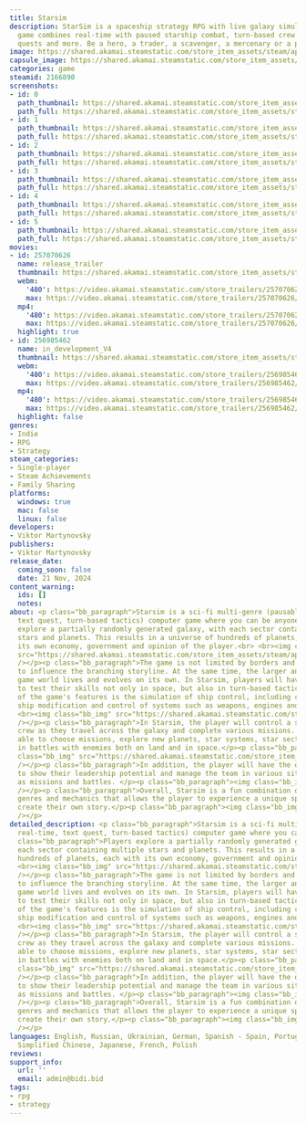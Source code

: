 ```yaml
---
title: Starsim
description: StarSim is a spaceship strategy RPG with live galaxy simulation. The
  game combines real-time with paused starship combat, turn-based crew combat, text
  quests and more. Be a hero, a trader, a scavenger, a mercenary or a pirate.
image: https://shared.akamai.steamstatic.com/store_item_assets/steam/apps/2166890/header.jpg?t=1732438575
capsule_image: https://shared.akamai.steamstatic.com/store_item_assets/steam/apps/2166890/capsule_231x87.jpg?t=1732438575
categories: game
steamid: 2166890
screenshots:
- id: 0
  path_thumbnail: https://shared.akamai.steamstatic.com/store_item_assets/steam/apps/2166890/ss_7dc1de3d2c5895f9a1ffe8518e765f3768106c74.600x338.jpg?t=1732438575
  path_full: https://shared.akamai.steamstatic.com/store_item_assets/steam/apps/2166890/ss_7dc1de3d2c5895f9a1ffe8518e765f3768106c74.1920x1080.jpg?t=1732438575
- id: 1
  path_thumbnail: https://shared.akamai.steamstatic.com/store_item_assets/steam/apps/2166890/ss_0453f8c8975cf295a6e7f8470bd4369c6937bb20.600x338.jpg?t=1732438575
  path_full: https://shared.akamai.steamstatic.com/store_item_assets/steam/apps/2166890/ss_0453f8c8975cf295a6e7f8470bd4369c6937bb20.1920x1080.jpg?t=1732438575
- id: 2
  path_thumbnail: https://shared.akamai.steamstatic.com/store_item_assets/steam/apps/2166890/ss_b245da6d11c271f32a52cfd8c4e79cced8fb9ce8.600x338.jpg?t=1732438575
  path_full: https://shared.akamai.steamstatic.com/store_item_assets/steam/apps/2166890/ss_b245da6d11c271f32a52cfd8c4e79cced8fb9ce8.1920x1080.jpg?t=1732438575
- id: 3
  path_thumbnail: https://shared.akamai.steamstatic.com/store_item_assets/steam/apps/2166890/ss_6bc8d61fef9c313452f3e5484790c5b10779abe3.600x338.jpg?t=1732438575
  path_full: https://shared.akamai.steamstatic.com/store_item_assets/steam/apps/2166890/ss_6bc8d61fef9c313452f3e5484790c5b10779abe3.1920x1080.jpg?t=1732438575
- id: 4
  path_thumbnail: https://shared.akamai.steamstatic.com/store_item_assets/steam/apps/2166890/ss_bd69db57f24677a9496e9b24df24775becb4270b.600x338.jpg?t=1732438575
  path_full: https://shared.akamai.steamstatic.com/store_item_assets/steam/apps/2166890/ss_bd69db57f24677a9496e9b24df24775becb4270b.1920x1080.jpg?t=1732438575
- id: 5
  path_thumbnail: https://shared.akamai.steamstatic.com/store_item_assets/steam/apps/2166890/ss_e257f698cdf4ccbaa02e998f75219bc8b3fe1e15.600x338.jpg?t=1732438575
  path_full: https://shared.akamai.steamstatic.com/store_item_assets/steam/apps/2166890/ss_e257f698cdf4ccbaa02e998f75219bc8b3fe1e15.1920x1080.jpg?t=1732438575
movies:
- id: 257070626
  name: release_trailer
  thumbnail: https://shared.akamai.steamstatic.com/store_item_assets/steam/apps/257070626/f709ca563b6191d09e0459c8803e03d4d70cea15/movie_600x337.jpg?t=1730640743
  webm:
    '480': https://video.akamai.steamstatic.com/store_trailers/257070626/movie480_vp9.webm?t=1730640743
    max: https://video.akamai.steamstatic.com/store_trailers/257070626/movie_max_vp9.webm?t=1730640743
  mp4:
    '480': https://video.akamai.steamstatic.com/store_trailers/257070626/movie480.mp4?t=1730640743
    max: https://video.akamai.steamstatic.com/store_trailers/257070626/movie_max.mp4?t=1730640743
  highlight: true
- id: 256985462
  name: in_development_V4
  thumbnail: https://shared.akamai.steamstatic.com/store_item_assets/steam/apps/256985462/movie.293x165.jpg?t=1730640747
  webm:
    '480': https://video.akamai.steamstatic.com/store_trailers/256985462/movie480_vp9.webm?t=1730640747
    max: https://video.akamai.steamstatic.com/store_trailers/256985462/movie_max_vp9.webm?t=1730640747
  mp4:
    '480': https://video.akamai.steamstatic.com/store_trailers/256985462/movie480.mp4?t=1730640747
    max: https://video.akamai.steamstatic.com/store_trailers/256985462/movie_max.mp4?t=1730640747
  highlight: false
genres:
- Indie
- RPG
- Strategy
steam_categories:
- Single-player
- Steam Achievements
- Family Sharing
platforms:
  windows: true
  mac: false
  linux: false
developers:
- Viktor Martynovsky
publishers:
- Viktor Martynovsky
release_date:
  coming_soon: false
  date: 21 Nov, 2024
content_warning:
  ids: []
  notes:
about: <p class="bb_paragraph">Starsim is a sci-fi multi-genre (pausable real-time,
  text quest, turn-based tactics) computer game where you can be anyone.</p><p class="bb_paragraph">Players
  explore a partially randomly generated galaxy, with each sector containing multiple
  stars and planets. This results in a universe of hundreds of planets, each with
  its own economy, government and opinion of the player.<br> <br><img class="bb_img"
  src="https://shared.akamai.steamstatic.com/store_item_assets/steam/apps/2166890/extras/JOIN_OUR_DISCORD_4.png?t=1732438575"
  /></p><p class="bb_paragraph">The game is not limited by borders and allows players
  to influence the branching storyline. At the same time, the larger and more expansive
  game world lives and evolves on its own. In Starsim, players will have the opportunity
  to test their skills not only in space, but also in turn-based tactics. </p><p class="bb_paragraph">One
  of the game's features is the simulation of ship control, including crew management,
  ship modification and control of systems such as weapons, engines and shields. <br>
  <br><img class="bb_img" src="https://shared.akamai.steamstatic.com/store_item_assets/steam/apps/2166890/extras/fkight_steam.gif?t=1732438575"
  /></p><p class="bb_paragraph">In Starsim, the player will control a spaceship and
  crew as they travel across the galaxy and complete various missions. He will be
  able to choose missions, explore new planets, star systems, star sectors. Participate
  in battles with enemies both on land and in space.</p><p class="bb_paragraph"><img
  class="bb_img" src="https://shared.akamai.steamstatic.com/store_item_assets/steam/apps/2166890/extras/inventory_steam2.gif?t=1732438575"
  /></p><p class="bb_paragraph">In addition, the player will have the opportunity
  to show their leadership potential and manage the team in various situations, such
  as missions and battles. </p><p class="bb_paragraph"><img class="bb_img" src="https://shared.akamai.steamstatic.com/store_item_assets/steam/apps/2166890/extras/fight2_steam.gif?t=1732438575"
  /></p><p class="bb_paragraph">Overall, Starsim is a fun combination of different
  genres and mechanics that allows the player to experience a unique space world and
  create their own story.</p><p class="bb_paragraph"><img class="bb_img" src="https://shared.akamai.steamstatic.com/store_item_assets/steam/apps/2166890/extras/wishlist_img2.png?t=1732438575"
  /></p>
detailed_description: <p class="bb_paragraph">Starsim is a sci-fi multi-genre (pausable
  real-time, text quest, turn-based tactics) computer game where you can be anyone.</p><p
  class="bb_paragraph">Players explore a partially randomly generated galaxy, with
  each sector containing multiple stars and planets. This results in a universe of
  hundreds of planets, each with its own economy, government and opinion of the player.<br>
  <br><img class="bb_img" src="https://shared.akamai.steamstatic.com/store_item_assets/steam/apps/2166890/extras/JOIN_OUR_DISCORD_4.png?t=1732438575"
  /></p><p class="bb_paragraph">The game is not limited by borders and allows players
  to influence the branching storyline. At the same time, the larger and more expansive
  game world lives and evolves on its own. In Starsim, players will have the opportunity
  to test their skills not only in space, but also in turn-based tactics. </p><p class="bb_paragraph">One
  of the game's features is the simulation of ship control, including crew management,
  ship modification and control of systems such as weapons, engines and shields. <br>
  <br><img class="bb_img" src="https://shared.akamai.steamstatic.com/store_item_assets/steam/apps/2166890/extras/fkight_steam.gif?t=1732438575"
  /></p><p class="bb_paragraph">In Starsim, the player will control a spaceship and
  crew as they travel across the galaxy and complete various missions. He will be
  able to choose missions, explore new planets, star systems, star sectors. Participate
  in battles with enemies both on land and in space.</p><p class="bb_paragraph"><img
  class="bb_img" src="https://shared.akamai.steamstatic.com/store_item_assets/steam/apps/2166890/extras/inventory_steam2.gif?t=1732438575"
  /></p><p class="bb_paragraph">In addition, the player will have the opportunity
  to show their leadership potential and manage the team in various situations, such
  as missions and battles. </p><p class="bb_paragraph"><img class="bb_img" src="https://shared.akamai.steamstatic.com/store_item_assets/steam/apps/2166890/extras/fight2_steam.gif?t=1732438575"
  /></p><p class="bb_paragraph">Overall, Starsim is a fun combination of different
  genres and mechanics that allows the player to experience a unique space world and
  create their own story.</p><p class="bb_paragraph"><img class="bb_img" src="https://shared.akamai.steamstatic.com/store_item_assets/steam/apps/2166890/extras/wishlist_img2.png?t=1732438575"
  /></p>
languages: English, Russian, Ukrainian, German, Spanish - Spain, Portuguese - Brazil,
  Simplified Chinese, Japanese, French, Polish
reviews:
support_info:
  url: ''
  email: admin@bidi.bid
tags:
- rpg
- strategy
---
```

